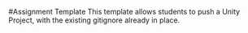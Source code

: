 #Assignment Template
This template allows students to push a Unity Project, with the existing gitignore already in place.
